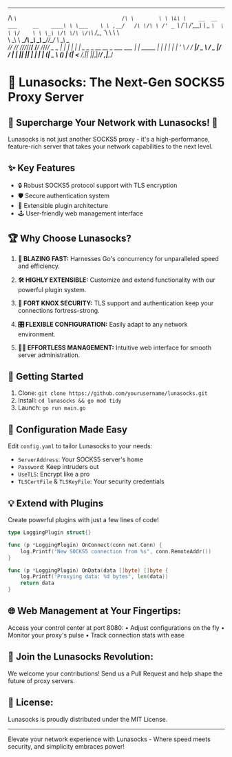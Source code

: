 ____                                     __        
/\  _`\                                  /\ \       
\ \ \L\ \    __  __    ___     __    ____\ \ \___   
 \ \ ,__/   /\ \/\ \ /' _ `\  /\`\  /',__\\ \  _ `\ 
  \ \ \/    \ \ \_\ \/\ \/\ \/\`\ \/\__, `\\ \ \ \ \
   \ \_\     \ \____/\ \_\ \_\ \___/\/\____/ \ \_\ \_\
    \/_/      \/___/  \/_/\/_/\/__/  \/___/   \/_/\/_/
_ _
| | | |
| | _ _ _ __ __ _ ___ ___ | | _____
| | | | | | ' \ /  / __|/ _ \ / _ |/ / |
| || || | | | | (| _ \ () | (| <__
_/_,|| ||_,|/___/ _,_|____/

# 🌙 Lunasocks: The Next-Gen SOCKS5 Proxy Server

## 🚀 Supercharge Your Network with Lunasocks! 🚀

Lunasocks is not just another SOCKS5 proxy - it's a high-performance, 
feature-rich server that takes your network capabilities to the next level.

## ✨ Key Features

- 🔒 Robust SOCKS5 protocol support with TLS encryption
- 🛡️ Secure authentication system
- 🧩 Extensible plugin architecture
- 🕹️ User-friendly web management interface

## 🏆 Why Choose Lunasocks?

1. **🚄 BLAZING FAST:** 
   Harnesses Go's concurrency for unparalleled speed and efficiency.

2. **🛠️ HIGHLY EXTENSIBLE:** 
   Customize and extend functionality with our powerful plugin system.

3. **🔐 FORT KNOX SECURITY:** 
   TLS support and authentication keep your connections fortress-strong.

4. **🎛️ FLEXIBLE CONFIGURATION:** 
   Easily adapt to any network environment.

5. **👨‍💼 EFFORTLESS MANAGEMENT:** 
   Intuitive web interface for smooth server administration.

## 🚀 Getting Started

1. Clone:    `git clone https://github.com/yourusername/lunasocks.git`
2. Install:  `cd lunasocks && go mod tidy`
3. Launch:   `go run main.go`

## 🔧 Configuration Made Easy

Edit `config.yaml` to tailor Lunasocks to your needs:
- `ServerAddress`: Your SOCKS5 server's home
- `Password`: Keep intruders out
- `UseTLS`: Encrypt like a pro
- `TLSCertFile` & `TLSKeyFile`: Your security credentials

## 💡 Extend with Plugins

Create powerful plugins with just a few lines of code!

```go
type LoggingPlugin struct{}

func (p *LoggingPlugin) OnConnect(conn net.Conn) {
    log.Printf("New SOCKS5 connection from %s", conn.RemoteAddr())
}

func (p *LoggingPlugin) OnData(data []byte) []byte {
    log.Printf("Proxying data: %d bytes", len(data))
    return data
}
```

## 🌐 Web Management at Your Fingertips:

Access your control center at port 8080:
  • Adjust configurations on the fly
  • Monitor your proxy's pulse
  • Track connection stats with ease

## 🤝 Join the Lunasocks Revolution:
We welcome your contributions! Send us a Pull Request and help shape the future of proxy servers.

## 📜 License:
Lunasocks is proudly distributed under the MIT License.

-----------------------------------------
Elevate your network experience with Lunasocks - 
Where speed meets security, and simplicity embraces power!
